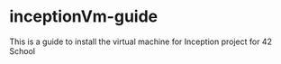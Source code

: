 # inceptionVm-guide
This is a guide to install the virtual machine for Inception project for 42 School
